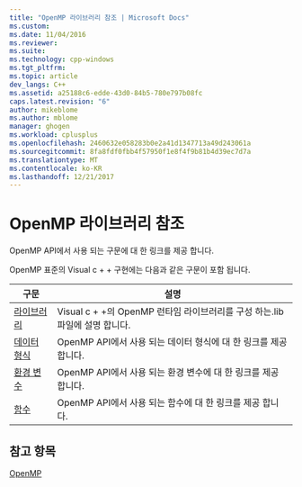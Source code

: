 ```yaml
---
title: "OpenMP 라이브러리 참조 | Microsoft Docs"
ms.custom: 
ms.date: 11/04/2016
ms.reviewer: 
ms.suite: 
ms.technology: cpp-windows
ms.tgt_pltfrm: 
ms.topic: article
dev_langs: C++
ms.assetid: a25188c6-edde-43d0-84b5-780e797b08fc
caps.latest.revision: "6"
author: mikeblome
ms.author: mblome
manager: ghogen
ms.workload: cplusplus
ms.openlocfilehash: 2460632e058283b0e2a41d1347713a49d243061a
ms.sourcegitcommit: 8fa8fdf0fbb4f57950f1e8f4f9b81b4d39ec7d7a
ms.translationtype: MT
ms.contentlocale: ko-KR
ms.lasthandoff: 12/21/2017
---
```

# <a name="openmp-library-reference"></a>OpenMP 라이브러리 참조
OpenMP API에서 사용 되는 구문에 대 한 링크를 제공 합니다.  
  
 OpenMP 표준의 Visual c + + 구현에는 다음과 같은 구문이 포함 됩니다.  
  
|구문|설명|  
|---------------|-----------------|  
|[라이브러리](../../../parallel/openmp/reference/openmp-libraries.md)|Visual c + +의 OpenMP 런타임 라이브러리를 구성 하는.lib 파일에 설명 합니다.|  
|[데이터 형식](../../../parallel/openmp/reference/openmp-data-types.md)|OpenMP API에서 사용 되는 데이터 형식에 대 한 링크를 제공 합니다.|  
|[환경 변수](../../../parallel/openmp/reference/openmp-environment-variables.md)|OpenMP API에서 사용 되는 환경 변수에 대 한 링크를 제공 합니다.|  
|[함수](../../../parallel/openmp/reference/openmp-functions.md)|OpenMP API에서 사용 되는 함수에 대 한 링크를 제공 합니다.|  
  
## <a name="see-also"></a>참고 항목  
 [OpenMP](../../../parallel/openmp/openmp-in-visual-cpp.md)